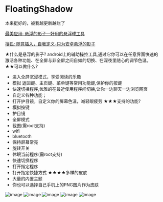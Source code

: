 # FloatingShadow

本来挺好的，被我越更新越烂了


[最美应用: 悬浮的影子—好用的悬浮球工具](http://zuimeia.com/app/2752/?platform=2)   


[搜狐: 随意插入，自我定义-只为安卓悬浮的影子](http://www.sohu.com/a/24932386_201101)   


★什么是悬浮的影子?
android上的辅助操控工具,通过它你可以在任意界面快速的激活各种功能、在全屏与非全屏之间自如的切换、在深夜里随心的调节色温。
★★可以做什么?
- 进入全屏沉浸模式，享受阅读的乐趣
- 模拟 返回键、主页键、菜单键等常用功能键,保护你的按键
- 快速切换程序,优雅的在最近使用程序间切换,让你一边聊天一边浏览网页
- 自定义各种功能；
- 打开护目镜，自定义你的屏幕色温，减轻眼疲劳
★★★支持的功能?
- 模拟按键
- 护目镜
- 全屏模式
- 截图(需root支持)
- wifi
- bluetooth
- 保持屏幕常亮
- 旋转开关
- 休眠当前程序(需root支持)
- 快速切换程序
- 打开指定程序
- 打开指定快捷方式
★★★★多样的皮肤
- 大量的内置主题
- 你也可以选择自己手机上的PNG图片作为皮肤


![image](https://github.com/tygogo/FloatingShadow/blob/master/1.jpg)
![image](https://github.com/tygogo/FloatingShadow/blob/master/2.jpg)
![image](https://github.com/tygogo/FloatingShadow/blob/master/3.jpg)
![image](https://github.com/tygogo/FloatingShadow/blob/master/4.jpg)
![image](https://github.com/tygogo/FloatingShadow/blob/master/5.jpg)
